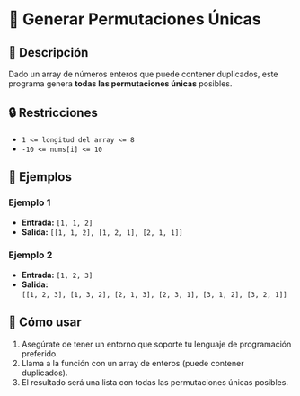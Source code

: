 # 🔁 Generar Permutaciones Únicas

## 📄 Descripción

Dado un array de números enteros que puede contener duplicados, este programa genera **todas las permutaciones únicas** posibles.

## 🔒 Restricciones

- `1 <= longitud del array <= 8`
- `-10 <= nums[i] <= 10`

## 📌 Ejemplos

### Ejemplo 1

- **Entrada:** `[1, 1, 2]`  
- **Salida:** `[[1, 1, 2], [1, 2, 1], [2, 1, 1]]`

### Ejemplo 2

- **Entrada:** `[1, 2, 3]`  
- **Salida:**  
  `[[1, 2, 3], [1, 3, 2], [2, 1, 3], [2, 3, 1], [3, 1, 2], [3, 2, 1]]`

## 🚀 Cómo usar

1. Asegúrate de tener un entorno que soporte tu lenguaje de programación preferido.
2. Llama a la función con un array de enteros (puede contener duplicados).
3. El resultado será una lista con todas las permutaciones únicas posibles.